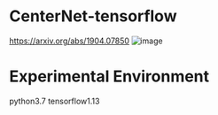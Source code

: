 # CenterNet-tensorflow

https://arxiv.org/abs/1904.07850
![image](https://github.com/Stick-To/CenterNet-tensorflow/blob/master/img/img1.png)

# Experimental Environment
python3.7 tensorflow1.13
